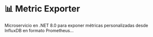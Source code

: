 # 📊 Metric Exporter

Microservicio en .NET 8.0 para exponer métricas personalizadas desde InfluxDB en formato Prometheus...
